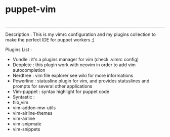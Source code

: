 # puppet-vim
#
---
Description : 
This is my vimrc configuration and my plugins collection to make the perfect IDE for puppet workers ;)

Plugins List : 

- Vundle : it's a plugins manager for vim (check .vimrc config)
- Deoplete : this plugin work with neovim in order to add vim autocompletion
- Nerdtree : vim file explorer see wiki for more informations
- Powerline : statusline plugin for vim, and provides statuslines and prompts for several other applications
- Vim-puppet : syntax highlight for puppet code
- Syntastic : 
- tlib_vim
- vim-addon-mw-utils
- vim-airline-themes
- vim-airline
- vim-snipmate
- vim-snippets 
